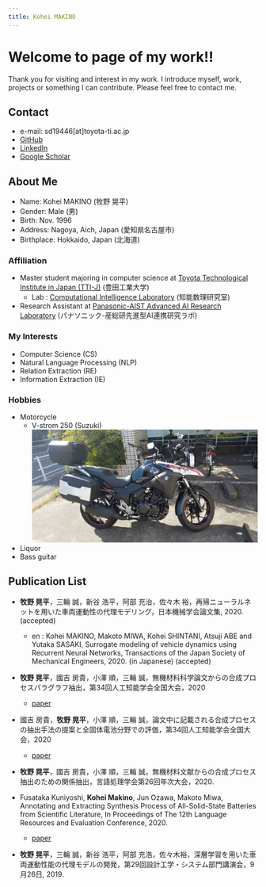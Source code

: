 ```yaml
---
title: Kohei MAKINO
---
```

# Welcome to page of my work!!
Thank you for visiting and interest in my work. I introduce myself, work, projects or something I can contribute.
Please feel free to contact me.

## Contact

- e-mail: sd19446\[at\]toyota-ti.ac.jp
- [GitHub](https://github.com/bowdbeg)
- [LinkedIn](https://www.linkedin.com/in/kohei-makino/)
- [Google Scholar](https://scholar.google.com/citations?user=SVObobAAAAAJ)

## About Me

- Name: Kohei MAKINO \(牧野 晃平\)
- Gender: Male \(男\)
- Birth: Nov. 1996
- Address: Nagoya, Aich, Japan \(愛知県名古屋市\)
- Birthplace: Hokkaido, Japan \(北海道\)

### Affiliation

- Master student majoring in computer science at [Toyota Technological Institute in Japan (TTI-J)](https://www.toyota-ti.ac.jp/) \(豊田工業大学\)
  - Lab : [Computational Intelligence Laboratory](https://tticoin.wordpress.com/) \(知能数理研究室\)
- Research Assistant at [Panasonic-AIST Advanced AI Research Laboratory](https://unit.aist.go.jp/pana-aaicrl/) \(パナソニック-産総研先進型AI連携研究ラボ\)
<!-- - [National Institute of Advanced Industrial Science and Technology](https://www.aist.go.jp/) -->

### My Interests

- Computer Science \(CS\)
- Natural Language Processing \(NLP\)
- Relation Extraction \(RE\)
- Information Extraction \(IE\)

### Hobbies

- Motorcycle
  - V-strom 250 \(Suzuki\) ![v-strom250](images/bike.jpg)
- Liquor
- Bass guitar

## Publication List

- **牧野 晃平**，三輪 誠，新谷 浩平，阿部 充治，佐々木 裕，再帰ニューラルネットを用いた車両運動性の代理モデリング，日本機械学会論文集, 2020. (accepted)
  - en : Kohei MAKINO, Makoto MIWA, Kohei SHINTANI, Atsuji ABE and Yutaka SASAKI, Surrogate modeling of vehicle dynamics using Recurrent Neural Networks, Transactions of the Japan Society of Mechanical Engineers, 2020. (in Japanese) (accepted)

- **牧野 晃平**，國吉 房貴，小澤 順，三輪 誠，無機材料科学論文からの合成プロセスパラグラフ抽出，第34回人工知能学会全国大会，2020
  - [paper](https://www.jstage.jst.go.jp/article/pjsai/JSAI2020/0/JSAI2020_4Rin112/_article/-char/ja/)

- 國吉 房貴，**牧野 晃平**，小澤 順，三輪 誠，論文中に記載される合成プロセスの抽出手法の提案と全固体電池分野での評価，第34回人工知能学会全国大会，2020
  - [paper](https://www.jstage.jst.go.jp/article/pjsai/JSAI2020/0/JSAI2020_3Rin460/_article/-char/ja/)

- **牧野 晃平**，國吉 房貴，小澤 順，三輪 誠，無機材料文献からの合成プロセス抽出のための関係抽出，言語処理学会第26回年次大会，2020.

- Fusataka Kuniyoshi, **Kohei Makino**, Jun Ozawa, Makoto Miwa, Annotating and Extracting Synthesis Process of All-Solid-State Batteries from Scientific Literature, In Proceedings of The 12th Language Resources and Evaluation Conference, 2020.
  - [paper](https://www.aclweb.org/anthology/2020.lrec-1.239/)

- **牧野 晃平**，三輪 誠，新谷 浩平，阿部 充浩，佐々木裕，深層学習を用いた車両運動性能の代理モデルの開発，第29回設計工学・システム部門講演会，9月26日, 2019.

<!-- ### Works and Activities -->

